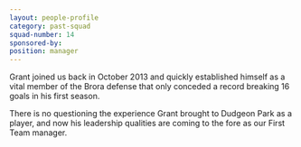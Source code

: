 ```yaml
---
layout: people-profile
category: past-squad
squad-number: 14
sponsored-by:
position: manager
---
```

Grant joined us back in October 2013 and quickly established himself as a vital member of the Brora defense that only conceded a record breaking 16 goals in his first season.

There is no questioning the experience Grant brought to Dudgeon Park as a player, and now his leadership qualities are coming to the fore as our First Team manager.
